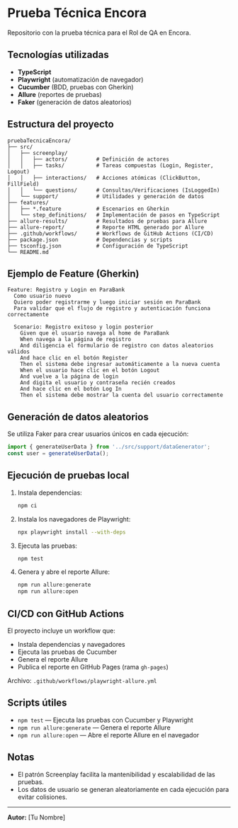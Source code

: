 # Prueba Técnica Encora

Repositorio con la prueba técnica para el Rol de QA en Encora.

## Tecnologías utilizadas
- **TypeScript**
- **Playwright** (automatización de navegador)
- **Cucumber** (BDD, pruebas con Gherkin)
- **Allure** (reportes de pruebas)
- **Faker** (generación de datos aleatorios)

## Estructura del proyecto
```
pruebaTecnicaEncora/
├── src/
│   ├── screenplay/
│   │   ├── actors/         # Definición de actores
│   │   ├── tasks/          # Tareas compuestas (Login, Register, Logout)
│   │   ├── interactions/   # Acciones atómicas (ClickButton, FillField)
│   │   └── questions/      # Consultas/Verificaciones (IsLoggedIn)
│   └── support/            # Utilidades y generación de datos
├── features/
│   ├── *.feature           # Escenarios en Gherkin
│   └── step_definitions/   # Implementación de pasos en TypeScript
├── allure-results/         # Resultados de pruebas para Allure
├── allure-report/          # Reporte HTML generado por Allure
├── .github/workflows/      # Workflows de GitHub Actions (CI/CD)
├── package.json            # Dependencias y scripts
├── tsconfig.json           # Configuración de TypeScript
└── README.md
```

## Ejemplo de Feature (Gherkin)
```gherkin
Feature: Registro y Login en ParaBank
  Como usuario nuevo
  Quiero poder registrarme y luego iniciar sesión en ParaBank
  Para validar que el flujo de registro y autenticación funciona correctamente

  Scenario: Registro exitoso y login posterior
    Given que el usuario navega al home de ParaBank
    When navega a la página de registro
    And diligencia el formulario de registro con datos aleatorios válidos
    And hace clic en el botón Register
    Then el sistema debe ingresar automáticamente a la nueva cuenta
    When el usuario hace clic en el botón Logout
    And vuelve a la página de login
    And digita el usuario y contraseña recién creados
    And hace clic en el botón Log In
    Then el sistema debe mostrar la cuenta del usuario correctamente
```

## Generación de datos aleatorios
Se utiliza Faker para crear usuarios únicos en cada ejecución:
```ts
import { generateUserData } from '../src/support/dataGenerator';
const user = generateUserData();
```

## Ejecución de pruebas local
1. Instala dependencias:
   ```bash
   npm ci
   ```
2. Instala los navegadores de Playwright:
   ```bash
   npx playwright install --with-deps
   ```
3. Ejecuta las pruebas:
   ```bash
   npm test
   ```
4. Genera y abre el reporte Allure:
   ```bash
   npm run allure:generate
   npm run allure:open
   ```

## CI/CD con GitHub Actions
El proyecto incluye un workflow que:
- Instala dependencias y navegadores
- Ejecuta las pruebas de Cucumber
- Genera el reporte Allure
- Publica el reporte en GitHub Pages (rama `gh-pages`)

Archivo: `.github/workflows/playwright-allure.yml`

## Scripts útiles
- `npm test` — Ejecuta las pruebas con Cucumber y Playwright
- `npm run allure:generate` — Genera el reporte Allure
- `npm run allure:open` — Abre el reporte Allure en el navegador

## Notas
- El patrón Screenplay facilita la mantenibilidad y escalabilidad de las pruebas.
- Los datos de usuario se generan aleatoriamente en cada ejecución para evitar colisiones.

---

**Autor:** [Tu Nombre]
